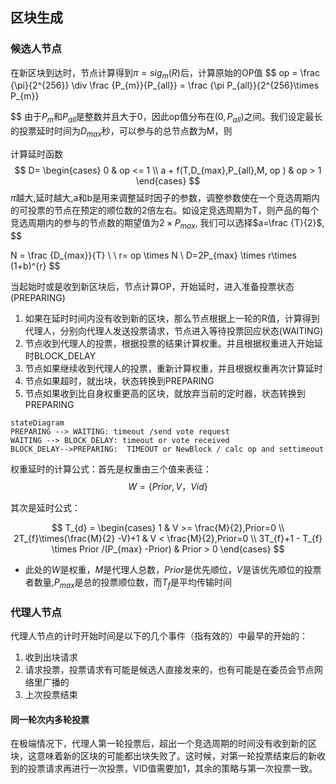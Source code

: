 



## 区块生成 
### 候选人节点
在新区块到达时，节点计算得到$\pi=sig_{m}(R)$后，计算原始的OP值
$$
 op = \frac {\pi}{2^{256}} \div \frac {P_{m}}{P_{all}}  = \frac {\pi P_{all}}{2^{256}\times P_{m}}

 
$$ 
由于$P_{m}$和$P_{all}$是整数并且大于0，因此op值分布在$(0,P_{all})$之间。我们设定最长的投票延时时间为$D_{max}$秒，可以参与的总节点数为M，则

  计算延时函数
$$
   D= \begin{cases}  0 & op <= 1 \\
   a + f(T,D_{max},P_{all},M, op )  & op >  1 \end{cases}
$$ 
$\pi$越大,延时越大,a和b是用来调整延时因子的参数，调整参数使在一个竞选周期内的可投票的节点在预定的顺位数的2倍左右。如设定竞选周期为T，则产品的每个竞选周期内的参与的节点数的期望值为$2\times P_{max}$, 我们可以选择$a=\frac {T}{2}$,
$$

N = \frac {D_{max}}{T}  \\ 
\\
r= op \times N \\
D=2P_{max} \times r\times (1+b)^{r}
$$

当起始时或是收到新区块后，节点计算OP，开始延时，进入准备投票状态(PREPARING)
1. 如果在延时时间内没有收到新的区块，那么节点根据上一轮的R值，计算得到 代理人，分别向代理人发送投票请求，节点进入等待投票回应状态(WAITING)
2. 节点收到代理人的投票，根据投票的结果计算权重。并且根据权重进入开始延时BLOCK_DELAY
3. 节点如果继续收到代理人的投票，重新计算权重，并且根据权重再次计算延时
4. 节点如果超时，就出块，状态转换到PREPARING
5. 节点如果收到比自身权重更高的区块，就放弃当前的定时器，状态转换到PREPARING
```mermaid
stateDiagram
PREPARING --> WAITING: timeout /send vote request
WAITING --> BLOCK_DELAY: timeout or vote received
BLOCK_DELAY-->PREPARING:  TIMEOUT or NewBlock / calc op and settimeout
```

权重延时的计算公式：首先是权重由三个值来表征：
 $$ 
    W = \{Prior,V，Vid\}
 $$

 
 
 其次是延时公式：

$$
T_{d} = \begin{cases}  
1 & V >= \frac{M}{2},Prior=0  \\
2T_{f}\times(\frac{M}{2} -V)+1  & V < \frac{M}{2},Prior=0 \\
3T_{f}+1 - T_{f} \times Prior /(P_{max} -Prior)  & Prior > 0 
\end{cases}
$$

* 此处的$W$是权重，$M$是代理人总数，$Prior$是优先顺位，$V$是该优先顺位的投票者数量,$P_{max}$是总的投票顺位数，而$T_{f}$是平均传输时间
  
### 代理人节点
代理人节点的计时开始时间是以下的几个事件（指有效的）中最早的开始的：
1. 收到出块请求
2. 请求投票，投票请求有可能是候选人直接发来的，也有可能是在委员会节点网络里广播的
3. 上次投票结束
#### 同一轮次内多轮投票
在极端情况下，代理人第一轮投票后，超出一个竞选周期的时间没有收到新的区块，这意味着新的区块的可能都出块失败了。这时候，对第一轮投票结束后的新收到的投票请求再进行一次投票，VID值需要加1，其余的策略与第一次投票一致。